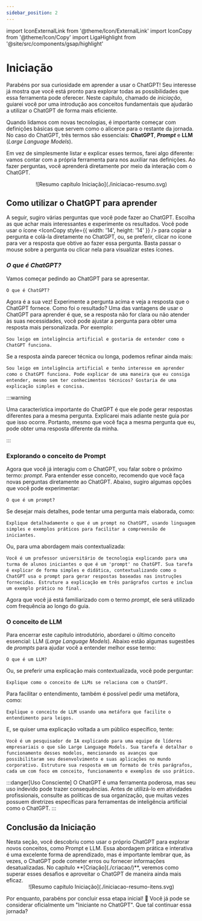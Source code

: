 ```yaml
---
sidebar_position: 2
---
```

import IconExternalLink from '@theme/Icon/ExternalLink'
import IconCopy from '@theme/Icon/Copy'
import LigaHighlight from '@site/src/components/gsap/highlight'

# Iniciação
<LigaHighlight />

<guia01><span class="text-highlight">Parabéns por sua curiosidade</span> em aprender a usar o ChatGPT! Seu interesse já mostra que você está pronto para explorar todas as possibilidades que essa ferramenta pode oferecer. Neste capítulo, chamado de *iniciação*, guiarei você por uma introdução aos conceitos fundamentais que ajudarão a utilizar o ChatGPT de forma mais eficiente.</guia01>

Quando lidamos com novas tecnologias, <span class="text-highlight">é importante começar com definições básicas</span> que servem como o alicerce para o restante da jornada. No caso do ChatGPT, <span class="text-highlight">três termos são essenciais:</span> **ChatGPT**, ***Prompt*** e **LLM** (*Large Language Models*).

Em vez de simplesmente listar e explicar esses termos, farei algo diferente: <span class="text-highlight">vamos contar com a própria ferramenta</span> para nos auxiliar nas definições. Ao fazer perguntas, você aprenderá diretamente por meio da interação com o ChatGPT.

<center>
![Resumo capítulo Iniciação](./iniciacao-resumo.svg)
</center>

## Como utilizar o ChatGPT para aprender
A seguir, sugiro várias perguntas que você pode fazer ao ChatGPT. Escolha as que achar mais interessantes e experimente os resultados. Você pode usar o ícone <IconCopy style={{ width: '14', height: '14' }} /> para <span class="text-highlight">copiar a pergunta e colá-la diretamente no ChatGPT</span>, ou, se preferir, clicar no ícone <IconExternalLink /> para ver a resposta que obtive ao fazer essa pergunta. Basta passar o mouse sobre a pergunta ou clicar nela para visualizar estes ícones.

### *O que é ChatGPT?*
Vamos começar pedindo ao ChatGPT para se apresentar.
```url link='https://chatgpt.com/share/3de5759c-58fe-4395-bf6c-35e8ffc45ad9'
O que é ChatGPT?
```
<span class="text-highlight">Agora é a sua vez!</span> Experimente a pergunta acima e veja a resposta que o ChatGPT fornece. Como foi o resultado? Uma das vantagens de usar o ChatGPT para aprender é que, se a resposta não for clara ou não atender às suas necessidades, você pode <span class="text-highlight">ajustar a pergunta</span> para obter uma resposta mais personalizada. Por exemplo:

```url link='https://chatgpt.com/share/cf22a64e-8c44-4fde-8e40-e6f0a99af36b'
Sou leigo em inteligência artificial e gostaria de entender como o ChatGPT funciona.
```
Se a resposta ainda parecer técnica ou longa, podemos <span class="text-highlight">refinar</span> ainda mais:
```url wordWrap link='https://chatgpt.com/share/a86dc5d9-c14d-4c96-a38e-2190551b8ee3'
Sou leigo em inteligência artificial e tenho interesse em aprender como o ChatGPT funciona. Pode explicar de uma maneira que eu consiga entender, mesmo sem ter conhecimentos técnicos? Gostaria de uma explicação simples e concisa.
```
:::warning

Uma característica importante do ChatGPT é que ele pode gerar respostas diferentes para a mesma pergunta. Explicarei mais adiante neste guia por que isso ocorre. Portanto, mesmo que você faça a mesma pergunta que eu, pode obter uma resposta diferente da minha.

:::

### Explorando o conceito de Prompt
Agora que você já interagiu com o ChatGPT, vou falar sobre o próximo <span class="text-highlight">termo: *prompt*.</span> Para entender esse conceito, recomendo que você faça novas perguntas diretamente ao ChatGPT. Abaixo, sugiro algumas opções que você pode experimentar:

```url wordWrap link='https://chatgpt.com/share/5d8411f1-455a-4dd2-82b7-04f1c3064be6'
O que é um prompt?
```
Se desejar <span class="text-highlight">mais detalhes</span>,  pode tentar uma pergunta mais elaborada, como:
```url wordWrap link='https://chatgpt.com/share/a8d61274-27f7-4826-b1de-110d111e3efe'
Explique detalhadamente o que é um prompt no ChatGPT, usando linguagem simples e exemplos práticos para facilitar a compreensão de iniciantes.
```
Ou, para uma abordagem <span class="text-highlight">mais contextualizada:</span>
```url wordWrap link='https://chatgpt.com/share/60bb661c-d4ad-4e4e-b632-fe8154c1b676'
Você é um professor universitário de tecnologia explicando para uma turma de alunos iniciantes o que é um 'prompt' no ChatGPT. Sua tarefa é explicar de forma simples e didática, contextualizando como o ChatGPT usa o prompt para gerar respostas baseadas nas instruções fornecidas. Estruture a explicação em três parágrafos curtos e inclua um exemplo prático no final.
```
Agora que você já está familiarizado com o termo *prompt*, ele será utilizado com frequência ao longo do guia.

### O conceito de LLM
Para encerrar este capítulo introdutório, abordarei o último <span class="text-highlight">conceito essencial: LLM</span> (*Large Language Models*). Abaixo estão algumas sugestões de *prompts* para ajudar você a entender melhor esse termo:

```url wordWrap link='https://chatgpt.com/share/cb37f9ef-1977-4053-95e6-af9f562e7b27'
O que é um LLM?
```
Ou, se preferir uma explicação <span class="text-highlight">mais contextualizada</span>, você pode perguntar:
```url wordWrap link='https://chatgpt.com/share/103f0ce6-323d-4633-a79d-65c7cad00566'
Explique como o conceito de LLMs se relaciona com o ChatGPT.
```
Para facilitar o entendimento, também é possível <span class="text-highlight">pedir uma metáfora</span>, como:
```url wordWrap link='https://chatgpt.com/share/0f7e80d3-95be-4630-b44c-e17fa91c0a11'
Explique o conceito de LLM usando uma metáfora que facilite o entendimento para leigos.
```
E, se quiser uma explicação voltada a um <span class="text-highlight">público específico</span>, tente:
```url wordWrap link='https://chatgpt.com/share/541ec93b-24b2-45d5-b29c-89dc94421655'
Você é um pesquisador de IA explicando para uma equipe de líderes empresariais o que são Large Language Models. Sua tarefa é detalhar o funcionamento desses modelos, mencionando os avanços que possibilitaram seu desenvolvimento e suas aplicações no mundo corporativo. Estruture sua resposta em um formato de três parágrafos, cada um com foco em conceito, funcionamento e exemplos de uso prático.
```
:::danger[Uso Consciente]
O ChatGPT é uma ferramenta poderosa, mas seu uso indevido pode trazer consequências. Antes de utilizá-lo em atividades profissionais, consulte as políticas de sua organização, que muitas vezes possuem diretrizes específicas para ferramentas de inteligência artificial como o ChatGPT.
:::
<guia02>
## Conclusão da Iniciação
</guia02>
Nesta seção, você descobriu <span class="text-highlight">como usar o próprio ChatGPT para explorar novos conceitos</span>, como Prompt e LLM. Essa abordagem prática e interativa é uma excelente forma de aprendizado, mas é importante lembrar que, às vezes, o ChatGPT pode cometer erros ou fornecer informações desatualizadas. <guia03>No capítulo **[Criação](./criacao/)**, veremos como superar esses desafios e aproveitar o ChatGPT de maneira ainda mais eficaz.</guia03>

<center>
![Resumo capítulo Iniciação](./iniciacao-resumo-itens.svg)
</center>

<guia04>Por enquanto, <span class="text-highlight">parabéns</span> por concluir essa etapa inicial! 🎉 Você já pode se considerar oficialmente um "Iniciante no ChatGPT". Que tal continuar essa jornada?</guia04>